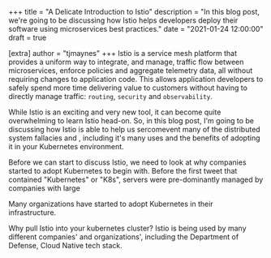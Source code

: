 +++
title = "A Delicate Introduction to Istio"
description = "In this blog post, we're going to be discussing how Istio helps developers deploy their software using microservices best practices."
date = "2021-01-24 12:00:00"
draft = true

[extra]
author = "tjmaynes"
+++
Istio is a service mesh platform that provides a uniform way to integrate, and manage, traffic flow between microservices, enforce policies and aggregate telemetry data, all without requiring changes to application code. This allows application developers to safely spend more time delivering value to customers without having to directly manage traffic: `routing`, `security` and `observability`.

While Istio is an exciting and very new tool, it can become quite overwhelming to learn Istio head-on. So, in this blog post, I'm going to be discussing how Istio is able to help us sercomevent many of the distributed system fallacies and , including it's many uses and the benefits of adopting it in your Kubernetes environment.

Before we can start to discuss Istio, we need to look at why companies started to adopt Kubernetes to begin with. Before the first tweet that contained "Kubernetes" or "K8s", servers were pre-dominantly managed by companies with large 

Many organizations have started to adopt Kubernetes in their infrastructure. 

Why pull Istio into your kubernetes cluster?
Istio is being used by many different companies' and organizations', including the Department of Defense, Cloud Native tech stack.